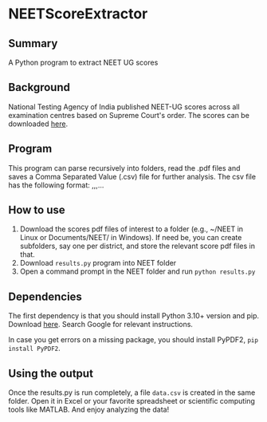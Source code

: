 # NEETScoreExtractor

## Summary
A Python program to extract NEET UG scores

## Background
National Testing Agency of India published NEET-UG scores across all examination centres based on Supreme Court's order. The scores can be downloaded [here](https://neet.ntaonline.in/frontend/web/common-scorecard/index).

## Program
This program can parse recursively into folders, read the .pdf files and saves a Comma Separated Value (.csv) file for further analysis.
The csv file has the following format:
<test-center-number>,<score-1>,<score-2>,...

## How to use
1. Download the scores pdf files of interest to a folder (e.g., ~/NEET in Linux or Documents/NEET/ in Windows). If need be, you can create subfolders, say one per district, and store the relevant score pdf files in that.
2. Download `results.py` program into NEET folder
3. Open a command prompt in the NEET folder and run `python results.py`

## Dependencies
The first dependency is that you should install Python 3.10+ version and pip. Download [here](https://www.python.org/). Search Google for relevant instructions.

In case you get errors on a missing package, you should install PyPDF2, `pip install PyPDF2`.

## Using the output
Once the results.py is run completely, a file `data.csv` is created in the same folder. Open it in Excel or your favorite spreadsheet or scientific computing tools like MATLAB. And enjoy analyzing the data!
